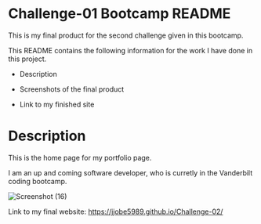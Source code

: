 <h1>Challenge-01 Bootcamp README</h1>

This is my final product for the second challenge given in this bootcamp.

This README contains the following information for the work I have done in this project.

- Description

- Screenshots of the final product

- Link to my finished site

<h1>Description</h1>

This is the home page for my portfolio page.


I am an up and coming software developer, who is curretly in the Vanderbilt coding bootcamp.


![Screenshot (16)](https://user-images.githubusercontent.com/24994854/197683113-c3e0c1f6-e738-4a8f-a935-b580d4027700.png)

Link to my final website: https://jjobe5989.github.io/Challenge-02/

